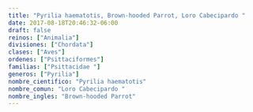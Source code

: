 ```yaml
---
title: "Pyrilia haematotis, Brown-hooded Parrot, Loro Cabecipardo "
date: 2017-08-18T20:46:32-06:00
draft: false
reinos: ["Animalia"]
divisiones: ["Chordata"]
clases: ["Aves"]
ordenes: ["Psittaciformes"]
familias: ["Psittacidae "]
generos: ["Pyrilia"]
nombre_cientifico: "Pyrilia haematotis"
nombre_comun: "Loro Cabecipardo "
nombre_ingles: "Brown-hooded Parrot"
---
```

